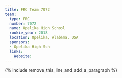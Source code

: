 ```yaml
---
title: FRC Team 7072
team:
  type: FRC
  number: 7072
  name: Opelika High School
  rookie_year: 2018
  location: Opelika, Alabama, USA
  sponsors:
  - Opelika High Sch
  links:
    Website:
---
```


{% include remove_this_line_and_add_a_paragraph %}